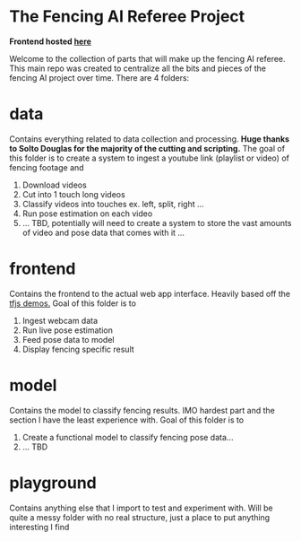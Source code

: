 # The Fencing AI Referee Project
**Frontend hosted [here](https://fencing-ai-ref.vercel.app/)**  

Welcome to the collection of parts that will make up the fencing AI referee. This main repo was created to centralize all the bits and pieces of the fencing AI project over time. There are 4 folders:
  
# data
Contains everything related to data collection and processing. **Huge thanks to Solto Douglas for the majority of the cutting and scripting.** The goal of this folder is to create a system to ingest a youtube link (playlist or video) of fencing footage and 
1. Download videos
2. Cut into 1 touch long videos
3. Classify videos into touches ex. left, split, right ...
4. Run pose estimation on each video
5. ... TBD, potentially will need to create a system to store the vast amounts of video and pose data that comes with it ...
  
# frontend
Contains the frontend to the actual web app interface. Heavily based off the [tfjs demos.](https://github.com/tensorflow/tfjs-models/tree/master/pose-detection/demos) Goal of this folder is to
1. Ingest webcam data
2. Run live pose estimation
3. Feed pose data to model
4. Display fencing specific result
  
# model
Contains the model to classify fencing results. IMO hardest part and the section I have the least experience with. Goal of this folder is to
1. Create a functional model to classify fencing pose data...
2. ... TBD
  
# playground
Contains anything else that I import to test and experiment with. Will be quite a messy folder with no real structure, just a place to put anything interesting I find